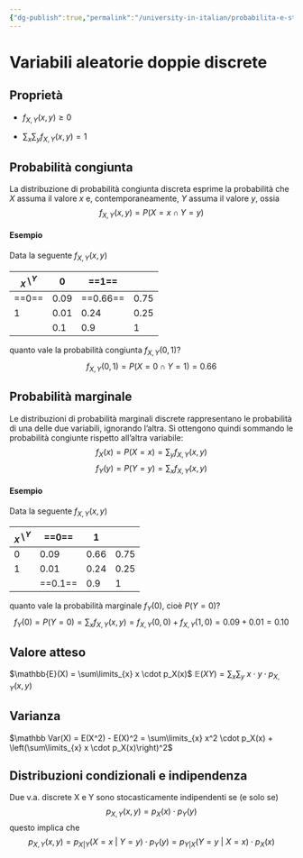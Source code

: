 ```yaml
---
{"dg-publish":true,"permalink":"/university-in-italian/probabilita-e-statistica/teoria/variabili-aleatorie-doppie-discrete/"}
---
```


# Variabili aleatorie doppie discrete
## Proprietà
- $f_{X,Y}(x,y) \geq 0$

- $\sum_x \sum_y f_{X, Y}(x, y) = 1$

## Probabilità congiunta 
La distribuzione di probabilità congiunta discreta esprime la probabilità che $X$ assuma il valore $x$ e, contemporaneamente, $Y$ assuma il valore $y$, ossia
$$f_{X,Y}(x,y) = P(X=x \cap Y=y)$$

#### Esempio
Data la seguente $f_{X,Y}(x,y)$

| $_X\backslash^Y$ | 0 | ==1== |  |
|------|----------|----------|------|
| ==0== | 0.09     | ==0.66==      | 0.75  |
| 1 | 0.01      | 0.24      | 0.25  ||
|| 0.1     | 0.9     | 1 | |

quanto vale la probabilità congiunta $f_{X,Y}(0,1)$?
$$f_{X,Y}(0,1) = P(X=0 \cap Y=1)=0.66$$

## Probabilità marginale
Le distribuzioni di probabilità marginali discrete rappresentano le probabilità di una delle due variabili, ignorando l’altra.
Si ottengono quindi sommando le probabilità congiunte rispetto all’altra variabile:
$$f_X(x) = P(X=x) = \sum_y f_{X, Y}(x, y)$$
$$f_Y(y) = P(Y=y) = \sum_x f_{X, Y}(x, y)$$
#### Esempio
Data la seguente $f_{X,Y}(x,y)$

| $_X\backslash^Y$ | ==0== | 1 |  |
|------|----------|----------|------|
| 0 | 0.09     | 0.66      | 0.75  |
| 1 | 0.01      | 0.24      | 0.25  ||
|| ==0.1==     | 0.9     | 1 | |

quanto vale la probabilità marginale $f_{Y}(0)$, cioè $P(Y=0)$?
$$f_{Y}(0) = P(Y=0) = \sum_x f_{X, Y}(x, y) = f_{X,Y}(0,0) + f_{X,Y}(1,0) = 0.09 + 0.01 = 0.10$$

## Valore atteso 
$\mathbb{E}(X) = \sum\limits_{x} x \cdot p_X(x)$
$\mathbb{E}(XY) = \sum_x \sum_y \ x \cdot y \cdot p_{X,Y}(x,y)$

## Varianza
$\mathbb Var(X) = E(X^2) - E(X)^2 = \sum\limits_{x} x^2 \cdot p_X(x) + \left(\sum\limits_{x} x \cdot p_X(x)\right)^2$

## Distribuzioni condizionali e indipendenza
Due v.a. discrete X e Y sono stocasticamente indipendenti se (e solo se)
$$p_{X,Y}(x,y) = p_X(x) \cdot p_Y(y)$$
questo implica che
$$p_{X,Y}(x,y) = p_{X|Y}(X=x\ | \ Y=y) \cdot p_Y(y) = p_{Y|X}(Y=y\ | \ X=x) \cdot p_X(x) $$